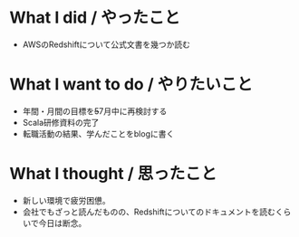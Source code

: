 # What I did / やったこと
- AWSのRedshiftについて公式文書を幾つか読む

# What I want to do / やりたいこと
- 年間・月間の目標を~~5~~7月中に再検討する
- Scala研修資料の完了
- 転職活動の結果、学んだことをblogに書く

# What I thought / 思ったこと
- 新しい環境で疲労困憊。
- 会社でもざっと読んだものの、Redshiftについてのドキュメントを読むくらいで今日は断念。
